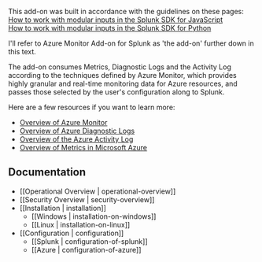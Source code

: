 This add-on was built in accordance with the guidelines on these pages:  
[How to work with modular inputs in the Splunk SDK for JavaScript](http://dev.splunk.com/view/javascript-sdk/SP-CAAAEXM)   
[How to work with modular inputs in the Splunk SDK for Python](http://dev.splunk.com/view/python-sdk/SP-CAAAER3)  

I'll refer to Azure Monitor Add-on for Splunk as 'the add-on' further down in this text.

The add-on consumes Metrics, Diagnostic Logs and the Activity Log according to the techniques defined by Azure Monitor, which provides highly granular and real-time monitoring data for Azure resources, and passes those selected by the user's configuration along to Splunk.  

Here are a few resources if you want to learn more:<br/>
* [Overview of Azure Monitor](https://docs.microsoft.com/en-us/azure/monitoring-and-diagnostics/monitoring-overview)
* [Overview of Azure Diagnostic Logs](https://docs.microsoft.com/en-us/azure/monitoring-and-diagnostics/monitoring-overview-of-diagnostic-logs)
* [Overview of the Azure Activity Log](https://docs.microsoft.com/en-us/azure/monitoring-and-diagnostics/monitoring-overview-activity-logs)
* [Overview of Metrics in Microsoft Azure](https://docs.microsoft.com/en-us/azure/monitoring-and-diagnostics/monitoring-overview-metrics)  

## Documentation
* [[Operational Overview | operational-overview]]
* [[Security Overview | security-overview]]
* [[Installation | installation]]
  * [[Windows | installation-on-windows]]
  * [[Linux | installation-on-linux]]
* [[Configuration | configuration]]
  * [[Splunk | configuration-of-splunk]]
  * [[Azure | configuration-of-azure]]
